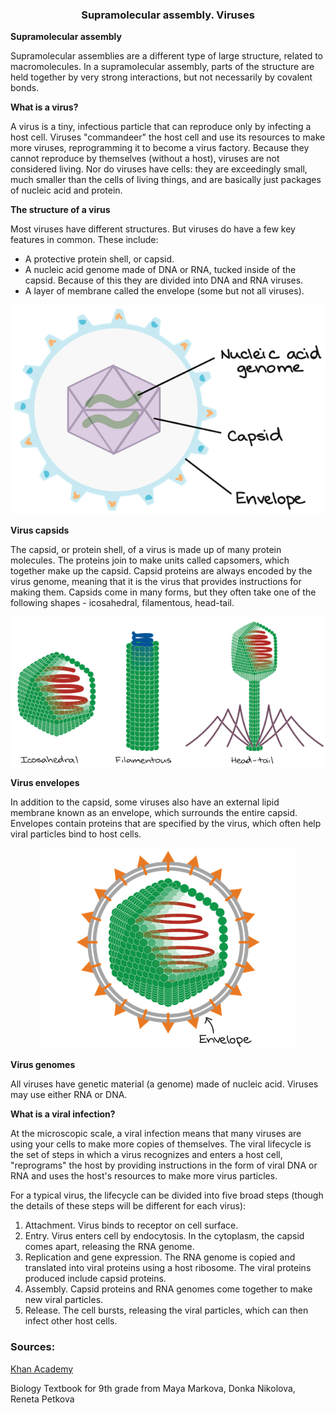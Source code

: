 <div align="center">
  <h3>Supramolecular assembly. Viruses</h3>
</div>

**Supramolecular assembly**

Supramolecular assemblies are a different type of large structure, related to macromolecules. In a supramolecular assembly, parts of the structure are held together by very strong interactions, but not necessarily by covalent bonds.

**What is a virus?**

A virus is a tiny, infectious particle that can reproduce only by infecting a host cell. Viruses "commandeer" the host cell and use its resources to make more viruses, reprogramming it to become a virus factory. Because they cannot reproduce by themselves (without a host), viruses are not considered living. Nor do viruses have cells: they are exceedingly small, much smaller than the cells of living things, and are basically just packages of nucleic acid and protein.

**The structure of a virus**

Most viruses have different structures. But viruses do have a few key features in common. These include:

- A protective protein shell, or capsid.
- A nucleic acid genome made of DNA or RNA, tucked inside of the capsid. Because of this they are divided into DNA and RNA viruses.
- A layer of membrane called the envelope (some but not all viruses).

<div align="center">
  <img src="..\..\..\assets/lesson materials/virus structure.png">
</div>

**Virus capsids**

The capsid, or protein shell, of a virus is made up of many protein molecules. The proteins join to make units called capsomers, which together make up the capsid. Capsid proteins are always encoded by the virus genome, meaning that it is the virus that provides instructions for making them. Capsids come in many forms, but they often take one of the following shapes - icosahedral, filamentous, head-tail.

<div align="center">
  <img src="..\..\..\assets/lesson materials/different viral shapes.png">
</div>

**Virus envelopes**

In addition to the capsid, some viruses also have an external lipid membrane known as an envelope, which surrounds the entire capsid. Envelopes contain proteins that are specified by the virus, which often help viral particles bind to host cells.

<div align="center">
  <img src="..\..\..\assets/lesson materials/virus envelope.png">
</div>

**Virus genomes**

All viruses have genetic material (a genome) made of nucleic acid. Viruses may use either RNA or DNA.

**What is a viral infection?**

At the microscopic scale, a viral infection means that many viruses are using your cells to make more copies of themselves. The viral lifecycle is the set of steps in which a virus recognizes and enters a host cell, "reprograms" the host by providing instructions in the form of viral DNA or RNA and uses the host's resources to make more virus particles.

For a typical virus, the lifecycle can be divided into five broad steps (though the details of these steps will be different for each virus):

1. Attachment. Virus binds to receptor on cell surface.
1. Entry. Virus enters cell by endocytosis. In the cytoplasm, the capsid comes apart, releasing the RNA genome.
1. Replication and gene expression. The RNA genome is copied and translated into viral proteins using a host ribosome. The viral proteins produced include capsid proteins.
1. Assembly. Capsid proteins and RNA genomes come together to make new viral particles.
1. Release. The cell bursts, releasing the viral particles, which can then infect other host cells.

<h3>Sources:</h3>
<p><a href="https://www.khanacademy.org/science/biology/biology-of-viruses/virus-biology/a/intro-to-viruses">Khan Academy</a></p>
<p>Biology Textbook for 9th grade from Maya Markova, Donka Nikolova, Reneta Petkova</p>